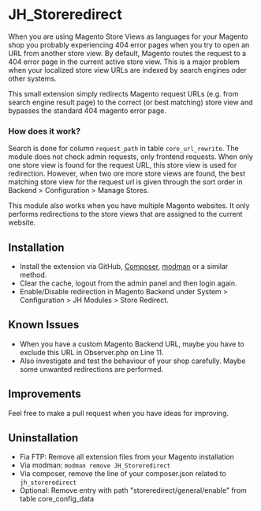 # JH_Storeredirect

When you are using Magento Store Views as languages for your Magento shop you probably experiencing 404 error pages when you try to open an URL from another store view. By default, Magento routes the request to a 404 error page in the current active store view. This is a major problem when your localized store view URLs are indexed by search engines oder other systems.

This small extension simply redirects Magento request URLs (e.g. from search engine result page) to the correct (or best matching) store view and bypasses the standard 404 magento error page.

### How does it work?
Search is done for column `request_path` in table `core_url_rewrite`. The module does not check admin requests, only frontend requests.
When only one store view is found for the request URL, this store view is used for redirection. However, when two ore more store views are found, the best matching store view for the request url is given through the sort order in Backend > Configuration > Manage Stores.

This module also works when you have multiple Magento websites. It only performs redirections to the store views that are assigned to the current website.

## Installation
* Install the extension via GitHub, [Composer](https://getcomposer.org/), [modman](https://github.com/colinmollenhour/modman) or a similar method. 
* Clear the cache, logout from the admin panel and then login again.
* Enable/Disable redirection in Magento Backend under System > Configuration > JH Modules > Store Redirect.

## Known Issues
* When you have a custom Magento Backend URL, maybe you have to exclude this URL in Observer.php on Line 11.
* Also investigate and test the behaviour of your shop carefully. Maybe some unwanted redirections are performed.


## Improvements 
Feel free to make a pull request when you have ideas for improving.

## Uninstallation
 
 * Fia FTP: Remove all extension files from your Magento installation
 * Via modman: `modman remove JH_Storeredirect`
 * Via composer, remove the line of your composer.json related to `jh_storeredirect`
 * Optional: Remove entry with path "storeredirect/general/enable" from table core_config_data
